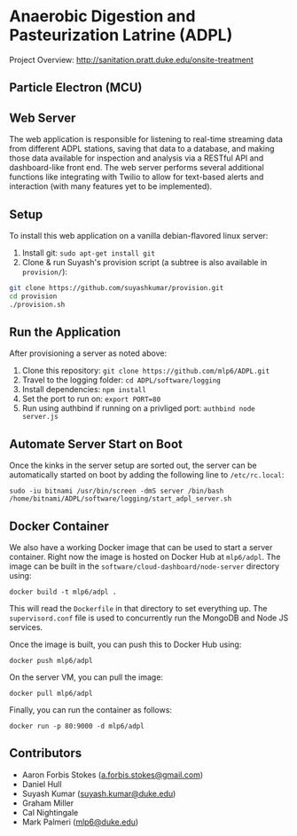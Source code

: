 Anaerobic Digestion and Pasteurization Latrine (ADPL) 
=====================================================

Project Overview: http://sanitation.pratt.duke.edu/onsite-treatment

Particle Electron (MCU)
-----------------------


Web Server
----------
The web application is responsible for listening to real-time streaming data from different ADPL stations, saving that data to a database, and making those data available for inspection and analysis via a RESTful API and dashboard-like front end. The web server performs several additional functions like integrating with Twilio to allow for text-based alerts and interaction (with many features yet to be implemented). 

## Setup
To install this web application on a vanilla debian-flavored linux server:
  1. Install git: ```sudo apt-get install git```
  2. Clone & run Suyash's provision script (a subtree is also available in ``provision/``): 
  
  ```bash
  git clone https://github.com/suyashkumar/provision.git
  cd provision
  ./provision.sh
  ```

## Run the Application
After provisioning a server as noted above:
  1. Clone this repository: `git clone https://github.com/mlp6/ADPL.git`
  2. Travel to the logging folder: `cd ADPL/software/logging`
  3. Install dependencies: `npm install`
  4. Set the port to run on: `export PORT=80`
  5. Run using authbind if running on a privliged port: `authbind node server.js`

## Automate Server Start on Boot
Once the kinks in the server setup are sorted out, the server can be automatically started on boot by adding the
following line to ``/etc/rc.local``:

```
sudo -iu bitnami /usr/bin/screen -dmS server /bin/bash /home/bitnami/ADPL/software/logging/start_adpl_server.sh
```

## Docker Container
We also have a working Docker image that can be used to start a server
container.  Right now the image is hosted on Docker Hub at ``mlp6/adpl``.  The
image can be built in the ``software/cloud-dashboard/node-server`` directory using:
```
docker build -t mlp6/adpl .
```
This will read the ``Dockerfile`` in that directory to set everything up.  The
`supervisord.conf` file is used to concurrently run the MongoDB and Node JS 
services.

Once the image is built, you can push this to Docker Hub using:
```
docker push mlp6/adpl
```

On the server VM, you can pull the image:
```
docker pull mlp6/adpl
```

Finally, you can run the container as follows:
```
docker run -p 80:9000 -d mlp6/adpl
```

Contributors
------------
- Aaron Forbis Stokes (a.forbis.stokes@gmail.com)
- Daniel Hull
- Suyash Kumar (suyash.kumar@duke.edu)
- Graham Miller
- Cal Nightingale
- Mark Palmeri (mlp6@duke.edu)